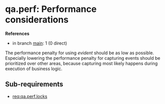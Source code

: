 # qa.perf: Performance considerations

**References**

- in branch [main](https://github.com/mhatzl/evident/tree/main): 1 (0 direct)

The performance penalty for using *evident* should be as low as possible.
Especially lowering the performance penalty for capturing events should be prioritized over other areas, because capturing most likely happens during execution of business logic.

## Sub-requirements

- [req:qa.perf.locks](5-REQ-qa.perf.locks)

